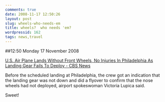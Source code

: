 ```yaml
---
comments: true
date: 2008-11-17 12:50:26
layout: post
slug: wheels-who-needs-em
title: wheels?  who needs 'em?
wordpressid: 162
tags: news,travel
---
```


##12:50 Monday 17 November 2008

[U.S. Air Plane Lands Without Front Wheels, No Injuries In Philadelphia As Landing Gear Fails To Deploy - CBS News](http://www.cbsnews.com/stories/2008/11/16/national/main4607959.shtml?source=RSSattr=HOME_4607959)  


>   
Before the scheduled landing at Philadelphia, the crew got an indication that the landing gear was not down and did a flyover to confirm that the nose wheels had not deployed, airport spokeswoman Victoria Lupica said.  


  
  
Sweet!
